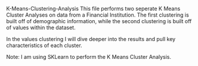 K-Means-Clustering-Analysis
This file performs two seperate K Means Cluster Analyses on data from a Financial Institution. The first clustering is built off of demographic information, while the second clustering is built off of values within the dataset.

In the values clustering I will dive deeper into the results and pull key characteristics of each cluster.

Note: I am using SKLearn to perform the K Means Cluster Analysis.
